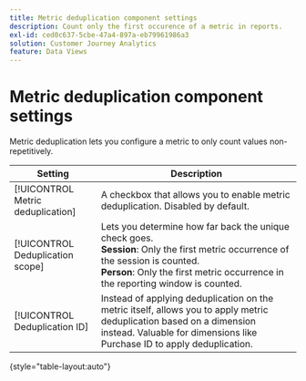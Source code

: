 ```yaml
---
title: Metric deduplication component settings
description: Count only the first occurence of a metric in reports.
exl-id: ced0c637-5cbe-47a4-897a-eb79961986a3
solution: Customer Journey Analytics
feature: Data Views
---
```

# Metric deduplication component settings

Metric deduplication lets you configure a metric to only count values non-repetitively.

| Setting | Description |
| --- | --- |
| [!UICONTROL Metric deduplication] | A checkbox that allows you to enable metric deduplication. Disabled by default. |
| [!UICONTROL Deduplication scope] | Lets you determine how far back the unique check goes.<br>**Session**: Only the first metric occurrence of the session is counted.<br>**Person**: Only the first metric occurrence in the reporting window is counted. |
| [!UICONTROL Deduplication ID] | Instead of applying deduplication on the metric itself, allows you to apply metric deduplication based on a dimension instead. Valuable for dimensions like Purchase ID to apply deduplication. |

{style="table-layout:auto"}
